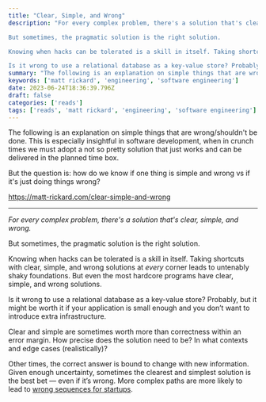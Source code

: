 ```yaml
---
title: "Clear, Simple, and Wrong"
description: "For every complex problem, there's a solution that's clear, simple, and wrong.

But sometimes, the pragmatic solution is the right solution.

Knowing when hacks can be tolerated is a skill in itself. Taking shortcuts with clear, simple, and wrong solutions at every corner leads to untenably shaky foundations. But even the most hardcore programs have clear, simple, and wrong solutions.

Is it wrong to use a relational database as a key-value store? Probably, but it might be worth it if your appli"
summary: "The following is an explanation on simple things that are wrong/shouldn't be done. This is especially insightful in software development, when in crunch times we must adopt a not so pretty solution that just works and can be delivered in the planned time box."
keywords: ['matt rickard', 'engineering', 'software engineering']
date: 2023-06-24T18:36:39.796Z
draft: false
categories: ['reads']
tags: ['reads', 'matt rickard', 'engineering', 'software engineering']
---
```


The following is an explanation on simple things that are wrong/shouldn't be done. This is especially insightful in software development, when in crunch times we must adopt a not so pretty solution that just works and can be delivered in the planned time box.

But the question is: how do we know if one thing is simple and wrong vs if it's just doing things wrong?

https://matt-rickard.com/clear-simple-and-wrong

---

_For every complex problem, there's a solution that's clear, simple, and wrong._

But sometimes, the pragmatic solution is the right solution.

Knowing when hacks can be tolerated is a skill in itself. Taking shortcuts with clear, simple, and wrong solutions at _every_ corner leads to untenably shaky foundations. But even the most hardcore programs have clear, simple, and wrong solutions.

Is it wrong to use a relational database as a key-value store? Probably, but it might be worth it if your application is small enough and you don’t want to introduce extra infrastructure.

Clear and simple are sometimes worth more than correctness within an error margin. How precise does the solution need to be? In what contexts and edge cases (realistically)?

Other times, the correct answer is bound to change with new information. Given enough uncertainty, sometimes the clearest and simplest solution is the best bet — even if it’s wrong. More complex paths are more likely to lead to [wrong sequences for startups](https://matt-rickard.com/wrong-sequences-for-startups).